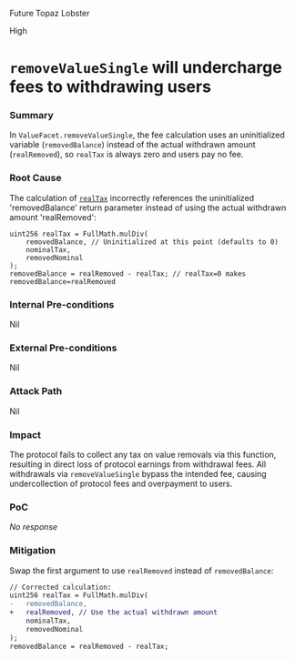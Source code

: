 Future Topaz Lobster

High

# `removeValueSingle` will undercharge fees to withdrawing users

### Summary

In `ValueFacet.removeValueSingle`, the fee calculation uses an uninitialized variable (`removedBalance`) instead of the actual withdrawn amount (`realRemoved`), so `realTax` is always zero and users pay no fee.  


### Root Cause

The calculation of [`realTax`](https://github.com/sherlock-audit/2025-04-burve/blob/main/Burve/src/multi/facets/ValueFacet.sol#L235-L239) incorrectly references the uninitialized 'removedBalance' return parameter instead of using the actual withdrawn amount 'realRemoved':

```solidity
uint256 realTax = FullMath.mulDiv(
    removedBalance, // Uninitialized at this point (defaults to 0)
    nominalTax,
    removedNominal
);
removedBalance = realRemoved - realTax; // realTax=0 makes removedBalance=realRemoved
```


### Internal Pre-conditions

Nil

### External Pre-conditions

Nil

### Attack Path

Nil

### Impact

The protocol fails to collect any tax on value removals via this function, resulting in direct loss of protocol earnings from withdrawal fees. All withdrawals via `removeValueSingle` bypass the intended fee, causing undercollection of protocol fees and overpayment to users.  


### PoC

_No response_

### Mitigation

Swap the first argument to use `realRemoved` instead of `removedBalance`:  

```diff
// Corrected calculation:
uint256 realTax = FullMath.mulDiv(
-   removedBalance,
+   realRemoved, // Use the actual withdrawn amount
    nominalTax,
    removedNominal
);
removedBalance = realRemoved - realTax;
```